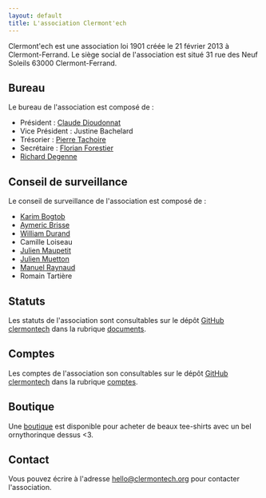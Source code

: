 ```yaml
---
layout: default
title: L'association Clermont'ech
---
```


Clermont'ech est une association loi 1901 créée le 21 février 2013 à Clermont-Ferrand.
Le siège social de l'association est situé 31 rue des Neuf Soleils 63000 Clermont-Ferrand.

## Bureau

Le bureau de l'association est composé de :

* Président : [Claude Dioudonnat](https://twitter.com/ClaudusD)
* Vice Président : Justine Bachelard
* Trésorier : [Pierre Tachoire](https://twitter.com/krichprollsch)
* Secrétaire : [Florian Forestier](https://twitter.com/Artheriom)
* [Richard Degenne](http://blog.richarddegenne.fr/)

## Conseil de surveillance

Le conseil de surveillance de l'association est composé de :

* [Karim Bogtob](https://twitter.com/kbogtob)
* [Aymeric Brisse](https://twitter.com/aymericbrisse)
* [William Durand](http://williamdurand.fr)
* Camille Loiseau
* [Julien Maupetit](http://julien.maupetit.me)
* [Julien Muetton](http://muetton.me/)
* [Manuel Raynaud](https://raynaud.io/)
* Romain Tartière

## Statuts

Les statuts de l'association sont consultables sur le dépôt [GitHub
clermontech](https://github.com/clermontech) dans la rubrique
[documents](https://github.com/clermontech/documents/blob/master/Statuts_Clermontech.md).

## Comptes

Les comptes de l'association son consultables sur le dépôt [GitHub
clermontech](https://github.com/clermontech) dans la rubrique
[comptes](https://github.com/clermontech/documents/blob/master/Comptes.md).

## Boutique

Une [boutique](http://clermontech.spreadshirt.fr/) est disponible pour acheter
de beaux tee-shirts avec un bel ornythorinque dessus <3.

## Contact

Vous pouvez écrire à l'adresse [hello@clermontech.org](mailto:hello@clermontech.org)
pour contacter l'association.
